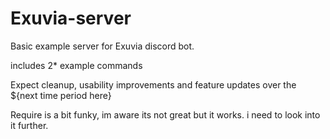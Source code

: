 # Exuvia-server<br>

Basic example server for Exuvia discord bot.<br>

includes 2* example commands<br>

Expect cleanup, usability improvements and feature updates over the ${next time period here}<br>

Require is a bit funky, im aware its not great but it works. i need to look into it further.
